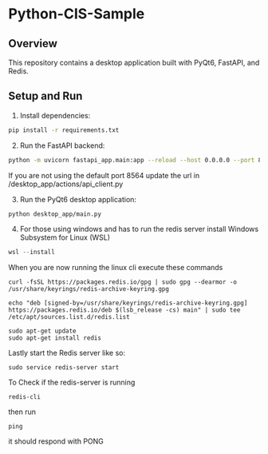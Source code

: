 # Python-CIS-Sample

## Overview

This repository contains a desktop application built with PyQt6, FastAPI, and Redis.

## Setup and Run

1. Install dependencies:

```bash
pip install -r requirements.txt
```

2. Run the FastAPI backend:

```bash
python -m uvicorn fastapi_app.main:app --reload --host 0.0.0.0 --port 8564
```

If you are not using the default port 8564 update the url in /desktop_app/actions/api_client.py

3. Run the PyQt6 desktop application:

```bash
python desktop_app/main.py
```

4. For those using windows and has to run the redis server install Windows Subsystem for Linux (WSL)

```powershell
wsl --install
```

When you are now running the linux cli execute these commands

```shell
curl -fsSL https://packages.redis.io/gpg | sudo gpg --dearmor -o /usr/share/keyrings/redis-archive-keyring.gpg

echo "deb [signed-by=/usr/share/keyrings/redis-archive-keyring.gpg] https://packages.redis.io/deb $(lsb_release -cs) main" | sudo tee /etc/apt/sources.list.d/redis.list

sudo apt-get update
sudo apt-get install redis
```

Lastly start the Redis server like so:

```shell
sudo service redis-server start
```

To Check if the redis-server is running

```shell
redis-cli
```

then run

```shell
ping
```

it should respond with PONG
